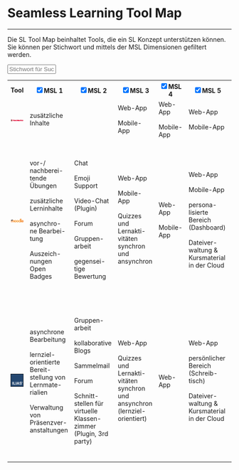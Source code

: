 # Seamless Learning Tool Map
---
Die SL Tool Map beinhaltet Tools, die ein SL Konzept unterstützen können. Sie können per Stichwort und mittels der MSL Dimensionen gefiltert werden.

<input type="text" id="textFilter" onkeyup="filterMSLDimensions()" placeholder="Stichwort für Suche...">

<table id="myTable">
  <tr>
    <th class="toolName">Tool</th>
    <th><input type="checkbox" class="mslBoxes" onchange="filterMSLDimensions()" checked>MSL 1</th>
    <th><input type="checkbox" class="mslBoxes" onchange="filterMSLDimensions()" checked>MSL 2</th>
    <th><input type="checkbox" class="mslBoxes" onchange="filterMSLDimensions()" checked>MSL 3</th>
    <th><input type="checkbox" class="mslBoxes" onchange="filterMSLDimensions()" checked>MSL 4</th>
    <th><input type="checkbox" class="mslBoxes" onchange="filterMSLDimensions()" checked>MSL 5</th>
    <th><input type="checkbox" class="mslBoxes" onchange="filterMSLDimensions()" checked>MSL 6</th>
    <th><input type="checkbox" class="mslBoxes" onchange="filterMSLDimensions()" checked>MSL 7</th>
    <th><input type="checkbox" class="mslBoxes" onchange="filterMSLDimensions()" checked>MSL 8</th>
    <th><input type="checkbox" class="mslBoxes" onchange="filterMSLDimensions()" checked>MSL 9</th>
    <th><input type="checkbox" class="mslBoxes" onchange="filterMSLDimensions()" checked>MSL 10</th>
  </tr>

  <!-- Tool entries -->
  <tr>
  	<td class="toolName">
      <a href="sl_basic_tools/teachmatics">
        <img border="0" alt="Teachmatics" src="images/teachmatics_logo.png">
      </a>
    </td> <!-- Tool name -->
    <td>zusätzliche Inhalte</td> <!-- MSL 1 -->
    <td></td> <!-- MSL 2 -->
    <td>Web-App<br><br>Mobile-App</td> <!-- MSL 3 -->
    <td>Web-App<br><br>Mobile-App</td> <!-- MSL 4 -->
    <td>Web-App<br><br>Mobile-App</td> <!-- MSL 5 -->
    <td>Bilder & Videos in Aufgaben</td> <!-- MSL 6 -->
    <td></td> <!-- MSL 7 -->
    <td></td> <!-- MSL 8 -->
    <td></td> <!-- MSL 9 -->
    <td></td> <!-- MSL 10 -->
  </tr>

  <tr>
    <td class="toolName">
      <a href="sl_systems/moodle">
        <img border="0" alt="Moodle" src="images/moodle_logo.png">
      </a>
    </td> <!-- Tool name -->
    <td>
      vor-/ nachberei-tende Übungen<br><br>
      zusätzliche Lerninhalte<br><br>
      asynchro-ne Bearbei-tung<br><br>
      Auszeich-nungen  Open Badges
    </td> <!-- MSL 1 -->
    <td>
      Chat<br><br>
      Emoji Support<br><br>
      Video-Chat (Plugin)<br><br>
      Forum<br><br>
      Gruppen-arbeit<br><br>
      gegensei-tige Bewertung
    </td> <!-- MSL 2 -->
    <td>
      Web-App<br><br>
      Mobile-App<br><br>
      Quizzes und Lernakti-vitäten synchron und ansynchron
    </td> <!-- MSL 3 -->
    <td>
      Web-App<br><br>
      Mobile-App
    </td> <!-- MSL 4 -->
    <td>
      Web-App<br><br>
      Mobile-App<br><br>
      persona-lisierte Bereich (Dashboard)<br><br>
      Dateiver-waltung & Kursmaterial in der Cloud
    </td> <!-- MSL 5 -->
    <td>
      Kursver-waltung & Kursmaterial in der Cloud<br><br>
      Dateiver-waltung in der Cloud (z.B. auhc für eigene Lernmate-rialien wie Fotos)<br><br>
      Wikis für eigene Lernmate-rialien<br><br>
      Plugins / 3rd party
    </td> <!-- MSL 6 -->
    <td>
      Web-App<br><br>
      Mobile-App<br><br>
      Kursver-waltung & Kursmaterial in der Cloud
    </td> <!-- MSL 7 -->
    <td>
      Tracking des Lernpfads / Lernfort-schrittsbr><br><br>
      persona-lisierte Bereich ("Dashboard", Kurse, Materialien, etc.)<br><br
      >Web-App<br><br>
      Mobile-App
    </td> <!-- MSL 8 -->
    <td>
      Tracking des Lernpfads / Lernfort-schritts<br><br>
      Dateiver-waltung in der Cloud (z.B. auch für eigene Lernmate-rialien wie Fotos)
    </td> <!-- MSL 9 -->
    <td>
      Tracking des Lernpfads / Lernfort-schritts (Standar-disierung zwischen Modellen)<br><br>
      Plugins / 3rd party<br><br>
      Verwaltung / Zugriff auf alle Aktivitän an zentraler Stelle
    </td> <!-- MSL 10 -->
  </tr>

  <tr>
    <td class="toolName">
      <a href="sl_systems/ilias">
        <img border="0" alt="ILIAS" src="images/ilias_logo.png">
      </a>
    </td> <!-- Tool name -->
    <td>
      asynchrone Bearbeitung<br><br>
      lernziel-orientierte Bereit-stellung von Lernmate-rialien<br><br>
      Verwaltung von Präsenzver-anstaltungen
    </td> <!-- MSL 1 -->
    <td>
      Gruppen-arbeit<br><br>
      kollaborative Blogs<br><br>
      Sammelmail<br><br>
      Forum<br><br>
      Schnitt-stellen für virtuelle Klassen-zimmer (Plugin, 3rd party)
    </td> <!-- MSL 2 -->
    <td>
      Web-App<br><br>
      Quizzes und Lernakti-vitäten synchron und ansynchron (lernziel-orientiert)
    </td> <!-- MSL 3 -->
    <td>
      Web-App
    </td> <!-- MSL 4 -->
    <td>
      Web-App<br><br>
      persönlicher Bereich (Schreib-tisch)<br><br>
      Dateiver-waltung & Kursmaterial in der Cloud
    </td> <!-- MSL 5 -->
    <td>
      Kursver-waltung & Kursmaterial in der Cloud<br><br>
      Dateiver-waltung in der Cloud (z.B. auhc für eigene Lernmate-rialien wie Fotos)<br><br>
      Wikis für eigene Lernmate-rialien<br><br>
      Plugins / 3rd party
    </td> <!-- MSL 6 -->
    <td>
      Web-App<br><br>
      Kursver-waltung & Kursmaterial in der Cloud
    </td> <!-- MSL 7 -->
    <td>
      Web-App<br><br>
      Tracking des Lernpfads / Lernfort-schritts<br><br>
      persönlicher Bereich ("Schreib-tisch", Kurse, Materielien, etc.)
    </td> <!-- MSL 8 -->
    <td>
      Tracking des Lernpfads / Lernfort-schritts<br><br>
      Dateiver-waltung in der Cloud (z.B. auch für eigene Lernmate-rialien wie Fotos, Notizen, Portfolios)
    </td> <!-- MSL 9 -->
    <td>
      Tracking des Lernpfads / Lernfort-schritts (Standar-disierung zwischen Modellen)<br><br>
      Plugins / 3rd party<br><br>
      Verwaltung / Zugriff auf alle Aktivitän an zentraler Stelle
    </td> <!-- MSL 10 -->
  </tr>
</table>

<script>
function filterMSLDimensions() {

  var table = document.getElementById("myTable")
  var tableRows = table.getElementsByTagName("tr")
  var checkBoxes = document.getElementsByClassName("mslBoxes")
  var searchTerm = document.getElementById("textFilter").value.toUpperCase()

  for (var i = 1; i < tableRows.length; i++) {
    var rowCells = tableRows[i].getElementsByTagName("td")
    tableRows[i].style.display = "none"

    if (rowCells) {
      for (j = 0; j < rowCells.length; j++) {
        
        var cellText = rowCells[j].innerHTML.toUpperCase()

        if (cellText != "") {

          if ((j > 0 && j < 10 && checkBoxes[j - 1].checked)
            || (searchTerm != "" && cellText.indexOf(searchTerm) > -1)) {

            tableRows[i].style.display = ""
          }
        }
      }
    }
  }
}
</script>

<style>
  #textFilter {
    width: 20%;
  }
  table {
    table-layout: fixed;
  }
</style>
